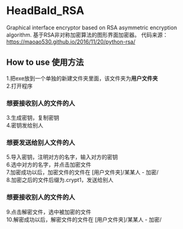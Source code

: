 # HeadBald_RSA
Graphical interface encryptor based on RSA asymmetric encryption algorithm. 基于RSA非对称加密算法的图形界面加密器。
代码来源：https://maoao530.github.io/2016/11/20/python-rsa/

## How to use 使用方法
1.把exe放到一个单独的新建文件夹里面，该文件夹为**用户文件夹**  
2.打开程序  
  
### 想要接收别人的文件的人
3.生成密钥，复制密钥  
4.密钥发给别人  
  
### 想要发送给别人文件的人
5.导入密钥，注明对方的名字，输入对方的密钥   
6.选中对方的名字，并点击加密文件   
7.加密成功以后，加密文件的文件在 [用户文件夹]/某某人 - 加密/   
8.加密之后的文件后缀为.crypt1，发送给别人   
  
### 想要接收别人的文件的人
9.点击解密文件，选中被加密的文件   
10.解密成功以后，解密文件的文件在 [用户文件夹]/某某人 - 加密/   
